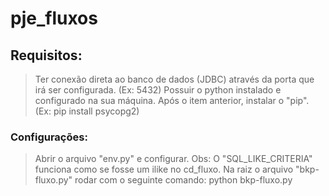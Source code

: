 # pje_fluxos

## Requisitos:

> Ter conexão direta ao banco de dados (JDBC) através da porta que irá ser configurada. (Ex: 5432)
> Possuir o python instalado e configurado na sua máquina. 
> Após o item anterior, instalar o "pip". (Ex: pip install psycopg2)


### Configurações:

> Abrir o arquivo "env.py" e configurar.
    Obs: O "SQL_LIKE_CRITERIA" funciona como se fosse um ilike no cd_fluxo.
> Na raiz o arquivo "bkp-fluxo.py" rodar com o seguinte comando: python bkp-fluxo.py
